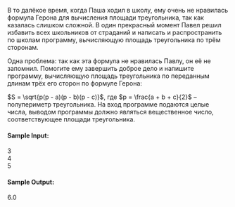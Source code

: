 В то далёкое время, когда Паша ходил в школу, ему очень не нравилась формула Герона для вычисления площади треугольника,
так как казалась слишком сложной. В один прекрасный момент Павел решил избавить всех школьников от страданий и написать
и распространить по школам программу, вычисляющую площадь треугольника по трём сторонам.

Одна проблема: так как эта формула не нравилась Павлу, он её не запомнил. Помогите ему завершить доброе дело и напишите
программу, вычисляющую площадь треугольника по переданным длинам трёх его сторон по формуле Герона:

$S = \sqrt{p(p - a)(p - b)(p - c)}$, где $p = \frac{a + b + c}{2}$ – полупериметр треугольника. На вход программе
подаются целые числа, выводом программы должно являться вещественное число, соответствующее площади треугольника.

#### Sample Input:

3  
4  
5

#### Sample Output:

6.0